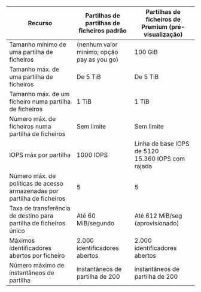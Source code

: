 | Recurso | Partilhas de partilhas de ficheiros padrão | Partilhas de ficheiros de Premium (pré-visualização) |
|----------|---------------|------------------------------------------|
| Tamanho mínimo de uma partilha de ficheiros | (nenhum valor mínimo; opção pay as you go) | 100 GiB |
| Tamanho máx. de uma partilha de ficheiros | De 5 TiB | De 5 TiB |
| Tamanho máx. de um ficheiro numa partilha de ficheiros | 1 TiB | 1 TiB |
| Número máx. de ficheiros numa partilha de ficheiros | Sem limite | Sem limite |
| IOPS máx por partilha | 1000 IOPS | Linha de base IOPS de 5120<br />15.360 IOPS com rajada |
| Número máx. de políticas de acesso armazenadas por partilha de ficheiros | 5 | 5 |
| Taxa de transferência de destino para partilha de ficheiros único | Até 60 MiB/segundo | Até 612 MiB/seg (aprovisionado) |
| Máximos identificadores abertos por ficheiro | 2.000 identificadores abertos | 2.000 identificadores abertos |
| Número máximo de instantâneos de partilha | instantâneos de partilha de 200 | instantâneos de partilha de 200 |